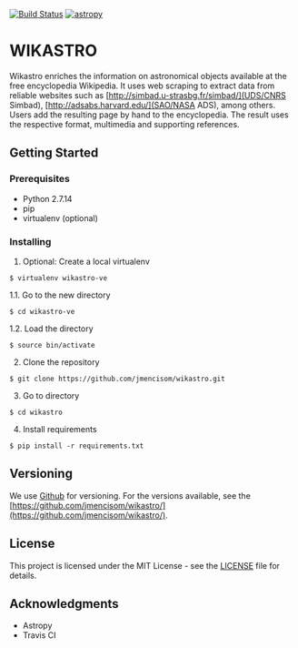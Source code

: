 [![Build Status](https://travis-ci.org/jmencisom/wikastro.svg?branch=master)](https://travis-ci.org/jmencisom/wikastro)
[![astropy](http://img.shields.io/badge/powered%20by-AstroPy-orange.svg?style=flat)](http://www.astropy.org/)

# WIKASTRO
Wikastro enriches the information on astronomical objects available at the free encyclopedia Wikipedia. It uses web scraping to extract data from reliable websites such as [http://simbad.u-strasbg.fr/simbad/](UDS/CNRS Simbad), [http://adsabs.harvard.edu/](SAO/NASA ADS), among others. Users add the resulting page by hand to the encyclopedia. The result uses the respective format, multimedia and supporting references.

## Getting Started

### Prerequisites

* Python 2.7.14
* pip
* virtualenv (optional)

### Installing

1. Optional: Create a local virtualenv 
```
$ virtualenv wikastro-ve
```
  1.1. Go to the new directory
```
$ cd wikastro-ve
```
  1.2. Load the directory
```
$ source bin/activate
```
2. Clone the repository
```
$ git clone https://github.com/jmencisom/wikastro.git
```
3. Go to directory
```
$ cd wikastro
```
4. Install requirements
```
$ pip install -r requirements.txt
```

## Versioning

We use [Github](http://github.com/) for versioning. For the versions available, see the [https://github.com/jmencisom/wikastro/](https://github.com/jmencisom/wikastro/). 

## License

This project is licensed under the MIT License - see the [LICENSE](LICENSE) file for details.

## Acknowledgments

* Astropy
* Travis CI
